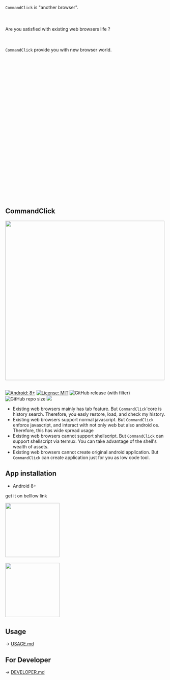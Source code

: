 
<br>    
<br>
<br>
<br>
<br>    
<br>
<br>
<br>

`CommandClick` is "another browser".  
<br>
<br>
<br>
Are you satisfied with existing web browsers life ? 
<br>
<br>
<br>

`CommandClick` provide you with new browser world.  

<br>
<br>
<br>
<br>
<br>
<br>
<br>    
<br>
<br>
<br>
<br>    
<br>
<br>
<br>
<br>    
<br>
<br>
<br>
<br>    
<br>
<br>
<br>
<br>    
<br>
<br>
<br>

CommandClick
----

<img src="https://github.com/puutaro/CommandClick/assets/55217593/30c5beb5-b55d-4261-a4d4-2ef9906b3117" width="500">  

[](![cmdclick_git_log](https://github.com/puutaro/CommandClick/assets/55217593/30c5beb5-b55d-4261-a4d4-2ef9906b3117))
[](![cmdclick_image](https://user-images.githubusercontent.com/55217593/199425521-3f088fcc-93b0-4a84-a9fd-c75418f40654.png))   
[![Android: 8+](https://img.shields.io/badge/Android-8+-blueviolet.svg?style=popout&logo=android)]((https://opensource.org/licenses/MIT))
[![License: MIT](https://img.shields.io/badge/License-MIT-yellow.svg)]((https://opensource.org/licenses/MIT))
![GitHub release (with filter)](https://img.shields.io/github/v/release/puutaro/CommandClick)
![GitHub repo size](https://img.shields.io/github/repo-size/puutaro/CommandClick)
<img src="https://img.shields.io/endpoint?url=https://apt.izzysoft.de/fdroid/api/v1/shield/com.mirfatif.permissionmanagerx&label=IzzyOnDroid&cacheSeconds=86400">  
- Existing web browsers mainly has tab feature. But `CommandClick`'core is  history search. Therefore, you easly restore, load, and check my history.
- Existing web browsers support normal javascript. But `CommandClick` enforce javascript, and interact with not only web but also android os. Therefore, this has wide spread usage
- Existing web browsers cannot support shellscript. But `CommandClick` can support shellscript via termux. You can take advantage of the shell's wealth of assets.
- Existing web browsers cannot create original android application. But `CommandClick` can create application just for you as low code tool. 


App installation
-----  
- Android 8+

get it on belllow link  

<a href="https://github.com/puutaro/CommandClick/releases" target="_blank"><img src="https://img.shields.io/github/v/release/puutaro/CommandClick"  width="170"></a>　　

<a href="https://apt.izzysoft.de/fdroid/index/apk/com.puutaro.commandclick/" target="_blank"><img src="https://gitlab.com/IzzyOnDroid/repo/-/raw/master/assets/IzzyOnDroid.png" width="170"></a>　　



Usage
------

<p>-> <a href="https://github.com/puutaro/CommandClick/blob/master/USAGE.md" target="_blank">USAGE.md</a></p> 


For Developer
--------

<p>-> <a href="https://github.com/puutaro/CommandClick/blob/master/DEVELOPER.md" target="_blank">DEVELOPER.md</a></p> 




